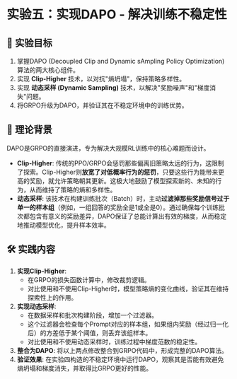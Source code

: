 # 实验五：实现DAPO - 解决训练不稳定性

## 🎯 实验目标
1. 掌握DAPO (Decoupled Clip and Dynamic sAmpling Policy Optimization) 算法的两大核心组件。
2. 实现 **Clip-Higher** 技术，以对抗"熵坍塌"，保持策略多样性。
3. 实现 **动态采样 (Dynamic Sampling)** 技术，以解决"奖励噪声"和"梯度消失"问题。
4. 将GRPO升级为DAPO，并验证其在不稳定环境中的训练优势。

## 📖 理论背景
DAPO是GRPO的直接演进，专为解决大规模RL训练中的核心难题而设计。
- **Clip-Higher**: 传统的PPO/GRPO会惩罚那些偏离旧策略太远的行为，这限制了探索。Clip-Higher则**放宽了对低概率行为的惩罚**，只要这些行为能带来更高的奖励，就允许策略朝其更新。这极大地鼓励了模型探索新的、未知的行为，从而维持了策略的熵和多样性。
- **动态采样**: 该技术在构建训练批次（Batch）时，主动**过滤掉那些奖励信号过于单一的样本组**（例如，一组回答的奖励全是1或全是0）。通过确保每个训练批次都包含有意义的奖励差异，DAPO保证了总能计算出有效的梯度，从而稳定地推动模型优化，提升样本效率。

## 🛠️ 实践内容
1. **实现Clip-Higher**:
   - 在GRPO的损失函数计算中，修改裁剪逻辑。
   - 对比使用和不使用Clip-Higher时，模型策略熵的变化曲线，验证其在维持探索性上的作用。
2. **实现动态采样**:
   - 在数据采样和批次构建阶段，增加一个过滤器。
   - 这个过滤器会检查每个Prompt对应的样本组，如果组内奖励（经过归一化后）的方差低于某个阈值，则丢弃该组样本。
   - 对比使用和不使用动态采样时，训练过程中梯度范数的稳定性。
3. **整合为DAPO**: 将以上两点修改整合到GRPO代码中，形成完整的DAPO算法。
4. **验证效果**: 在实验四构造的不稳定环境中运行DAPO，观察其是否能有效避免熵坍塌和梯度消失，并取得比GRPO更好的性能。 
